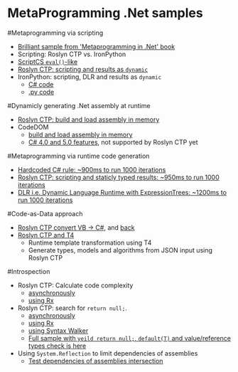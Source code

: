 MetaProgramming .Net samples
==================================

#Metaprogramming via scripting
* [Brilliant sample from 'Metaprogramming in .Net' book](Snippets/JsEvalSample.html)
* Scripting: Roslyn CTP vs. IronPython
* [ScriptCS `eval()`-like](Snippets/Roslyn-EvalSample.csx)
* [Roslyn CTP: scripting and results as `dynamic`](Snippets/Roslyn-ScriptingWithDynamiclyTypeResult.linq)
* IronPython: scripting, DLR and results as `dynamic`
  * [C# code](IronPython-Scripting.linq)
  * [.py code](sample.py)

#Dynamicly generating .Net assembly at runtime
* [Roslyn CTP: build and load assembly in memory](Snippets/Roslyn-BuildAtRuntime.linq)
* CodeDOM
  * [build and load assembly in memory](Snippets/CodeDOM-BuildAtRuntime.linq)
  * [C# 4.0 and 5.0 features](Snippets/CodeDOM-BuildAtRuntimeCSharp45.linq), not supported by Roslyn CTP yet

#Metaprogramming via runtime code generation
* [Hardcoded C# rule: ~900ms to run 1000 iterations](Snippets/C#-HardCodedRule.linq)
* [Roslyn CTP: scripting and staticly typed results: ~950ms to run 1000 iterations](Snippets/Roslyn-ScriptingWithStaticlyTypedResult.linq)
* [DLR i.e. Dynamic Language Runtime with ExpressionTrees: ~1200ms to run 1000 iterations](Snippets/DLR-ExpressionTrees.linq)

#Code-as-Data approach
* [Roslyn CTP convert VB → C#](Snippets/Roslyn-ConvertVB2C#.linq), and [back](Snippets/Roslyn-ConvertC#2VB.linq)
* [Roslyn CTP and T4](https://github.com/akimboyko/MetaProgramming/tree/master/MetaProgramming)
  * Runtime template transformation using T4
  * Generate types, models and algorithms from JSON input using Roslyn CTP

#Introspection
* Roslyn CTP: Calculate code complexity
  * [asynchronously](Snippets/Roslyn-CyclomaticComplexity.linq)
  * [using Rx](Snippets/Roslyn-CyclomaticComplexityRx.linq)
* Roslyn CTP: search for `return null;`. 
  * [asynchronously](Snippets/Roslyn-ReturnNull.linq)
  * [using Rx](Snippets/Roslyn-ReturnNullRx.linq)
  * [using Syntax Walker](Snippets/Roslyn-ReturnNullSyntaxWalker.linq)
  * [Full sample with `yeild return null;`, `default(T)` and value/reference types check is here](https://github.com/akimboyko/MetaProgramming/blob/7d4d8533d2be673fad2fbad37bb4d7a75399519a/MetaProgramming/MetaProgramming.RoslynCTP/Introspection.cs)
* Using `System.Reflection` to limit dependencies of assemblies
  * [Test dependencies of assemblies intersection](/Snippets/Reflection-TestReferencesIntersection.linq)
